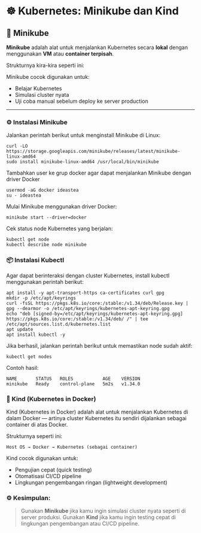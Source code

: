 # ☸️ Kubernetes: Minikube dan Kind

## 🧩 Minikube

**Minikube** adalah alat untuk menjalankan Kubernetes secara **lokal** dengan menggunakan **VM** atau **container terpisah**.

Strukturnya kira-kira seperti ini:

Minikube cocok digunakan untuk:
- Belajar Kubernetes
- Simulasi cluster nyata
- Uji coba manual sebelum deploy ke server production

---

### ⚙️ Instalasi Minikube

Jalankan perintah berikut untuk menginstall Minikube di Linux:

```b
curl -LO https://storage.googleapis.com/minikube/releases/latest/minikube-linux-amd64
sudo install minikube-linux-amd64 /usr/local/bin/minikube
```

Tambahkan user ke grup docker agar dapat menjalankan Minikube dengan driver Docker
```
usermod -aG docker ideastea
su - ideastea
```

Mulai Minikube menggunakan driver Docker:
```
minikube start --driver=docker
```

Cek status node Kubernetes yang berjalan:
```
kubectl get node
kubectl describe node minikube
```

### 📦 Instalasi Kubectl

Agar dapat berinteraksi dengan cluster Kubernetes, install kubectl menggunakan perintah berikut:
```
apt install -y apt-transport-https ca-certificates curl gpg
mkdir -p /etc/apt/keyrings
curl -fsSL https://pkgs.k8s.io/core:/stable:/v1.34/deb/Release.key | gpg --dearmor -o /etc/apt/keyrings/kubernetes-apt-keyring.gpg
echo "deb [signed-by=/etc/apt/keyrings/kubernetes-apt-keyring.gpg] https://pkgs.k8s.io/core:/stable:/v1.34/deb/ /" | tee /etc/apt/sources.list.d/kubernetes.list
apt update
apt install kubectl -y
```

Jika berhasil, jalankan perintah berikut untuk memastikan node sudah aktif:
```
kubectl get nodes
```

Contoh hasil:
```
NAME       STATUS   ROLES           AGE    VERSION
minikube   Ready    control-plane   5m2s   v1.34.0
```

### 🐳 Kind (Kubernetes in Docker)
Kind (Kubernetes in Docker) adalah alat untuk menjalankan Kubernetes di dalam Docker — artinya cluster Kubernetes itu sendiri dijalankan sebagai container di atas Docker.

Strukturnya seperti ini:
```
Host OS → Docker → Kubernetes (sebagai container)
```

Kind cocok digunakan untuk:
- Pengujian cepat (quick testing)
- Otomatisasi CI/CD pipeline
- Lingkungan pengembangan ringan (lightweight development)

### ⚙️ Kesimpulan:

> Gunakan **Minikube** jika kamu ingin simulasi cluster nyata seperti di server produksi.
> Gunakan **Kind** jika kamu ingin testing cepat di lingkungan pengembangan atau CI/CD pipeline.